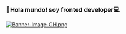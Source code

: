 ### 👋Hola mundo! soy fronted developer💻
[![Banner-Image-GH.png](https://i.postimg.cc/pLrvjcth/Banner-Image-GH.png)](https://postimg.cc/MvCg2DHq)
<!--
**Katherinezam/Katherinezam** is a ✨ _special_ ✨ repository because its `README.md` (this file) appears on your GitHub profile.

Here are some ideas to get you started:

- 🔭 I’m currently working on ...
- 🌱 I’m currently learning ...
- 👯 I’m looking to collaborate on ...
- 🤔 I’m looking for help with ...
- 💬 Ask me about ...
- 📫 How to reach me: ...
- 😄 Pronouns: ...
- ⚡ Fun fact: ...
-->

